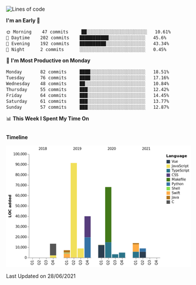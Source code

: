 <!--START_SECTION:waka-->
![Lines of code](https://img.shields.io/badge/From%20Hello%20World%20I%27ve%20Written-272990%20lines%20of%20code-blue)

**I'm an Early 🐤** 

```text
🌞 Morning    47 commits     ██░░░░░░░░░░░░░░░░░░░░░░░   10.61% 
🌆 Daytime    202 commits    ███████████░░░░░░░░░░░░░░   45.6% 
🌃 Evening    192 commits    ██████████░░░░░░░░░░░░░░░   43.34% 
🌙 Night      2 commits      ░░░░░░░░░░░░░░░░░░░░░░░░░   0.45%

```
📅 **I'm Most Productive on Monday** 

```text
Monday       82 commits     ████░░░░░░░░░░░░░░░░░░░░░   18.51% 
Tuesday      76 commits     ████░░░░░░░░░░░░░░░░░░░░░   17.16% 
Wednesday    48 commits     ██░░░░░░░░░░░░░░░░░░░░░░░   10.84% 
Thursday     55 commits     ███░░░░░░░░░░░░░░░░░░░░░░   12.42% 
Friday       64 commits     ███░░░░░░░░░░░░░░░░░░░░░░   14.45% 
Saturday     61 commits     ███░░░░░░░░░░░░░░░░░░░░░░   13.77% 
Sunday       57 commits     ███░░░░░░░░░░░░░░░░░░░░░░   12.87%

```


📊 **This Week I Spent My Time On** 

```text
```

**Timeline**

![Chart not found](https://raw.githubusercontent.com/johann-lr/johann-lr/master/charts/bar_graph.png) 


 Last Updated on 28/06/2021
<!--END_SECTION:waka-->
